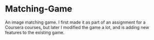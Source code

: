 # Matching-Game
An image matching game. I first made it as part of an assignment for a Coursera courses, but later I modified the game a lot, and is adding new features to the existing game.
